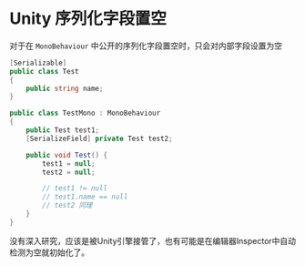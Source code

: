 # Unity 序列化字段置空

对于在 `MonoBehaviour` 中公开的序列化字段置空时，只会对内部字段设置为空

```c#
[Serializable]
public class Test
{
    public string name;
}

public class TestMono : MonoBehaviour
{
    public Test test1;
    [SerializeField] private Test test2;

    public void Test() {
        test1 = null;
        test2 = null;

        // test1 != null
        // test1.name == null
        // test2 同理
    }
}
```

没有深入研究，应该是被Unity引擎接管了，也有可能是在编辑器Inspector中自动检测为空就初始化了。